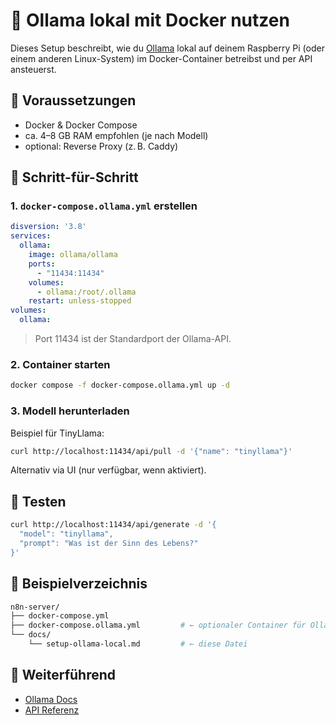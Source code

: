 # 🧠 Ollama lokal mit Docker nutzen

Dieses Setup beschreibt, wie du [Ollama](https://ollama.com/) lokal auf deinem Raspberry Pi (oder einem anderen Linux-System) im Docker-Container betreibst und per API ansteuerst.

## 📁 Voraussetzungen

* Docker & Docker Compose
* ca. 4–8 GB RAM empfohlen (je nach Modell)
* optional: Reverse Proxy (z. B. Caddy)

## 🧰 Schritt-für-Schritt

### 1. `docker-compose.ollama.yml` erstellen

```yaml
disversion: '3.8'
services:
  ollama:
    image: ollama/ollama
    ports:
      - "11434:11434"
    volumes:
      - ollama:/root/.ollama
    restart: unless-stopped
volumes:
  ollama:
```

> Port 11434 ist der Standardport der Ollama-API.

### 2. Container starten

```bash
docker compose -f docker-compose.ollama.yml up -d
```

### 3. Modell herunterladen

Beispiel für TinyLlama:

```bash
curl http://localhost:11434/api/pull -d '{"name": "tinyllama"}'
```

Alternativ via UI (nur verfügbar, wenn aktiviert).

## 🧪 Testen

```bash
curl http://localhost:11434/api/generate -d '{
  "model": "tinyllama",
  "prompt": "Was ist der Sinn des Lebens?"
}'
```

## 📁 Beispielverzeichnis

```bash
n8n-server/
├── docker-compose.yml
├── docker-compose.ollama.yml         # ← optionaler Container für Ollama
└── docs/
    └── setup-ollama-local.md         # ← diese Datei
```

## 📄 Weiterführend

* [Ollama Docs](https://ollama.com/library)
* [API Referenz](https://ollama.com/docs/api)
